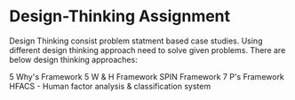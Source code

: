 # Design-Thinking Assignment
Design Thinking consist problem statment based case studies. Using different design thinking approach need to solve given problems. There are below design thinking approaches:

5 Why's Framework
5 W & H Framework
SPIN Framework
7 P's Framework
HFACS - Human factor analysis & classification system
